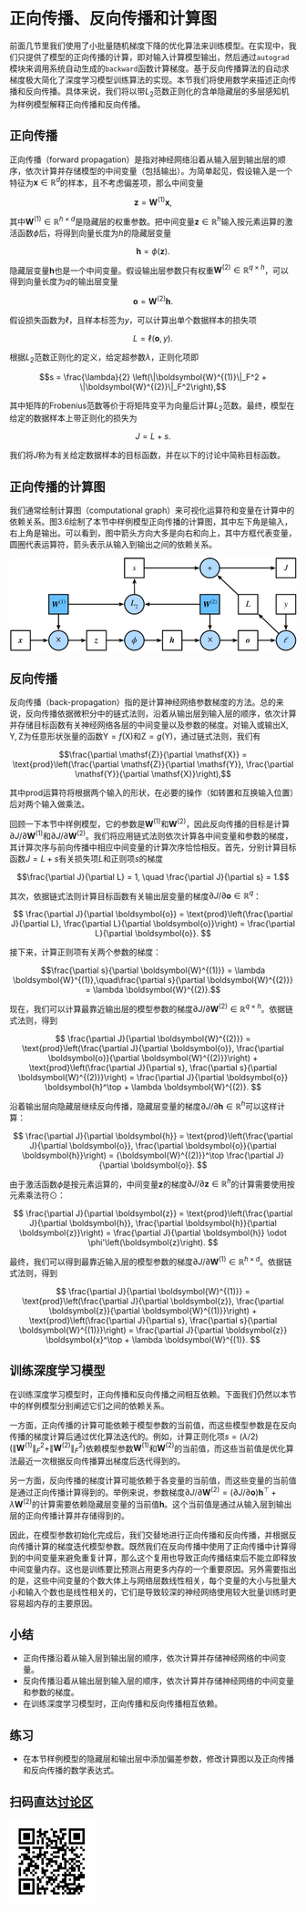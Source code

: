 # 正向传播、反向传播和计算图

前面几节里我们使用了小批量随机梯度下降的优化算法来训练模型。在实现中，我们只提供了模型的正向传播的计算，即对输入计算模型输出，然后通过`autograd`模块来调用系统自动生成的`backward`函数计算梯度。基于反向传播算法的自动求梯度极大简化了深度学习模型训练算法的实现。本节我们将使用数学来描述正向传播和反向传播。具体来说，我们将以带$L_2$范数正则化的含单隐藏层的多层感知机为样例模型解释正向传播和反向传播。

## 正向传播

正向传播（forward propagation）是指对神经网络沿着从输入层到输出层的顺序，依次计算并存储模型的中间变量（包括输出）。为简单起见，假设输入是一个特征为$\boldsymbol{x} \in \mathbb{R}^d$的样本，且不考虑偏差项，那么中间变量

$$\boldsymbol{z} = \boldsymbol{W}^{(1)} \boldsymbol{x},$$

其中$\boldsymbol{W}^{(1)} \in \mathbb{R}^{h \times d}$是隐藏层的权重参数。把中间变量$\boldsymbol{z} \in \mathbb{R}^h$输入按元素运算的激活函数$\phi$后，将得到向量长度为$h$的隐藏层变量

$$\boldsymbol{h} = \phi (\boldsymbol{z}).$$

隐藏层变量$\boldsymbol{h}$也是一个中间变量。假设输出层参数只有权重$\boldsymbol{W}^{(2)} \in \mathbb{R}^{q \times h}$，可以得到向量长度为$q$的输出层变量

$$\boldsymbol{o} = \boldsymbol{W}^{(2)} \boldsymbol{h}.$$

假设损失函数为$\ell$，且样本标签为$y$，可以计算出单个数据样本的损失项

$$L = \ell(\boldsymbol{o}, y).$$

根据$L_2$范数正则化的定义，给定超参数$\lambda$，正则化项即

$$s = \frac{\lambda}{2} \left(\|\boldsymbol{W}^{(1)}\|_F^2 + \|\boldsymbol{W}^{(2)}\|_F^2\right),$$

其中矩阵的Frobenius范数等价于将矩阵变平为向量后计算$L_2$范数。最终，模型在给定的数据样本上带正则化的损失为

$$J = L + s.$$

我们将$J$称为有关给定数据样本的目标函数，并在以下的讨论中简称目标函数。


## 正向传播的计算图

我们通常绘制计算图（computational graph）来可视化运算符和变量在计算中的依赖关系。图3.6绘制了本节中样例模型正向传播的计算图，其中左下角是输入，右上角是输出。可以看到，图中箭头方向大多是向右和向上，其中方框代表变量，圆圈代表运算符，箭头表示从输入到输出之间的依赖关系。

![正向传播的计算图](../img/forward.svg)


## 反向传播

反向传播（back-propagation）指的是计算神经网络参数梯度的方法。总的来说，反向传播依据微积分中的链式法则，沿着从输出层到输入层的顺序，依次计算并存储目标函数有关神经网络各层的中间变量以及参数的梯度。对输入或输出$\mathsf{X}, \mathsf{Y}, \mathsf{Z}$为任意形状张量的函数$\mathsf{Y}=f(\mathsf{X})$和$\mathsf{Z}=g(\mathsf{Y})$，通过链式法则，我们有

$$\frac{\partial \mathsf{Z}}{\partial \mathsf{X}} = \text{prod}\left(\frac{\partial \mathsf{Z}}{\partial \mathsf{Y}}, \frac{\partial \mathsf{Y}}{\partial \mathsf{X}}\right),$$

其中$\text{prod}$运算符将根据两个输入的形状，在必要的操作（如转置和互换输入位置）后对两个输入做乘法。

回顾一下本节中样例模型，它的参数是$\boldsymbol{W}^{(1)}$和$\boldsymbol{W}^{(2)}$，因此反向传播的目标是计算$\partial J/\partial \boldsymbol{W}^{(1)}$和$\partial J/\partial \boldsymbol{W}^{(2)}$。我们将应用链式法则依次计算各中间变量和参数的梯度，其计算次序与前向传播中相应中间变量的计算次序恰恰相反。首先，分别计算目标函数$J=L+s$有关损失项$L$和正则项$s$的梯度

$$\frac{\partial J}{\partial L} = 1, \quad \frac{\partial J}{\partial s} = 1.$$

其次，依据链式法则计算目标函数有关输出层变量的梯度$\partial J/\partial \boldsymbol{o} \in \mathbb{R}^q$：

$$
\frac{\partial J}{\partial \boldsymbol{o}}
= \text{prod}\left(\frac{\partial J}{\partial L}, \frac{\partial L}{\partial \boldsymbol{o}}\right)
= \frac{\partial L}{\partial \boldsymbol{o}}.
$$


接下来，计算正则项有关两个参数的梯度：

$$\frac{\partial s}{\partial \boldsymbol{W}^{(1)}} = \lambda \boldsymbol{W}^{(1)},\quad\frac{\partial s}{\partial \boldsymbol{W}^{(2)}} = \lambda \boldsymbol{W}^{(2)}.$$


现在，我们可以计算最靠近输出层的模型参数的梯度$\partial J/\partial \boldsymbol{W}^{(2)} \in \mathbb{R}^{q \times h}$。依据链式法则，得到

$$
\frac{\partial J}{\partial \boldsymbol{W}^{(2)}}
= \text{prod}\left(\frac{\partial J}{\partial \boldsymbol{o}}, \frac{\partial \boldsymbol{o}}{\partial \boldsymbol{W}^{(2)}}\right) + \text{prod}\left(\frac{\partial J}{\partial s}, \frac{\partial s}{\partial \boldsymbol{W}^{(2)}}\right)
= \frac{\partial J}{\partial \boldsymbol{o}} \boldsymbol{h}^\top + \lambda \boldsymbol{W}^{(2)}.
$$


沿着输出层向隐藏层继续反向传播，隐藏层变量的梯度$\partial J/\partial \boldsymbol{h} \in \mathbb{R}^h$可以这样计算：

$$
\frac{\partial J}{\partial \boldsymbol{h}}
= \text{prod}\left(\frac{\partial J}{\partial \boldsymbol{o}}, \frac{\partial \boldsymbol{o}}{\partial \boldsymbol{h}}\right)
= {\boldsymbol{W}^{(2)}}^\top \frac{\partial J}{\partial \boldsymbol{o}}.
$$


由于激活函数$\phi$是按元素运算的，中间变量$\boldsymbol{z}$的梯度$\partial J/\partial \boldsymbol{z} \in \mathbb{R}^h$的计算需要使用按元素乘法符$\odot$：

$$
\frac{\partial J}{\partial \boldsymbol{z}}
= \text{prod}\left(\frac{\partial J}{\partial \boldsymbol{h}}, \frac{\partial \boldsymbol{h}}{\partial \boldsymbol{z}}\right)
= \frac{\partial J}{\partial \boldsymbol{h}} \odot \phi'\left(\boldsymbol{z}\right).
$$

最终，我们可以得到最靠近输入层的模型参数的梯度$\partial J/\partial \boldsymbol{W}^{(1)} \in \mathbb{R}^{h \times d}$。依据链式法则，得到

$$
\frac{\partial J}{\partial \boldsymbol{W}^{(1)}}
= \text{prod}\left(\frac{\partial J}{\partial \boldsymbol{z}}, \frac{\partial \boldsymbol{z}}{\partial \boldsymbol{W}^{(1)}}\right) + \text{prod}\left(\frac{\partial J}{\partial s}, \frac{\partial s}{\partial \boldsymbol{W}^{(1)}}\right)
= \frac{\partial J}{\partial \boldsymbol{z}} \boldsymbol{x}^\top + \lambda \boldsymbol{W}^{(1)}.
$$

## 训练深度学习模型

在训练深度学习模型时，正向传播和反向传播之间相互依赖。下面我们仍然以本节中的样例模型分别阐述它们之间的依赖关系。

一方面，正向传播的计算可能依赖于模型参数的当前值，而这些模型参数是在反向传播的梯度计算后通过优化算法迭代的。例如，计算正则化项$s = (\lambda/2) \left(\|\boldsymbol{W}^{(1)}\|_F^2 + \|\boldsymbol{W}^{(2)}\|_F^2\right)$依赖模型参数$\boldsymbol{W}^{(1)}$和$\boldsymbol{W}^{(2)}$的当前值，而这些当前值是优化算法最近一次根据反向传播算出梯度后迭代得到的。

另一方面，反向传播的梯度计算可能依赖于各变量的当前值，而这些变量的当前值是通过正向传播计算得到的。举例来说，参数梯度$\partial J/\partial \boldsymbol{W}^{(2)} = (\partial J / \partial \boldsymbol{o}) \boldsymbol{h}^\top + \lambda \boldsymbol{W}^{(2)}$的计算需要依赖隐藏层变量的当前值$\boldsymbol{h}$。这个当前值是通过从输入层到输出层的正向传播计算并存储得到的。

因此，在模型参数初始化完成后，我们交替地进行正向传播和反向传播，并根据反向传播计算的梯度迭代模型参数。既然我们在反向传播中使用了正向传播中计算得到的中间变量来避免重复计算，那么这个复用也导致正向传播结束后不能立即释放中间变量内存。这也是训练要比预测占用更多内存的一个重要原因。另外需要指出的是，这些中间变量的个数大体上与网络层数线性相关，每个变量的大小与批量大小和输入个数也是线性相关的，它们是导致较深的神经网络使用较大批量训练时更容易超内存的主要原因。


## 小结

* 正向传播沿着从输入层到输出层的顺序，依次计算并存储神经网络的中间变量。
* 反向传播沿着从输出层到输入层的顺序，依次计算并存储神经网络的中间变量和参数的梯度。
* 在训练深度学习模型时，正向传播和反向传播相互依赖。


## 练习

* 在本节样例模型的隐藏层和输出层中添加偏差参数，修改计算图以及正向传播和反向传播的数学表达式。




## 扫码直达[讨论区](https://discuss.gluon.ai/t/topic/3710)

![](../img/qr_backprop.svg)

